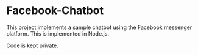# Facebook-Chatbot
This project implements a sample chatbot using the Facebook messenger platform. This is implemented in Node.js.

Code is kept private.

